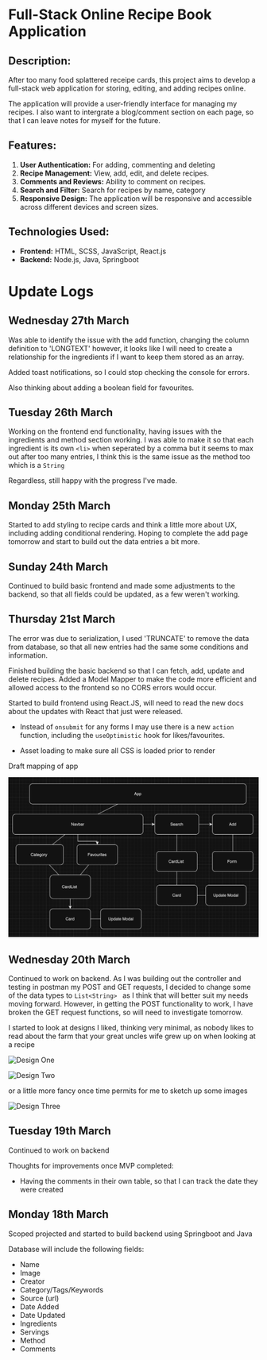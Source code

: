 # Full-Stack Online Recipe Book Application

## Description:

After too many food splattered receipe cards, this project aims to develop a full-stack web application for storing, editing, and adding recipes online.

The application will provide a user-friendly interface for managing my recipes. I also want to intergrate a blog/comment section on each page, so that I can leave notes for myself for the future.

## Features:

1. **User Authentication:** For adding, commenting and deleting
2. **Recipe Management:** View, add, edit, and delete recipes.
3. **Comments and Reviews:** Ability to comment on recipes.
4. **Search and Filter:** Search for recipes by name, category
5. **Responsive Design:** The application will be responsive and accessible across different devices and screen sizes.

## Technologies Used:

- **Frontend:** HTML, SCSS, JavaScript, React.js
- **Backend:** Node.js, Java, Springboot

# Update Logs

## Wednesday 27th March

Was able to identify the issue with the add function, changing the column definition to 'LONGTEXT' however, it looks like I will need to create a relationship for the ingredients if I want to keep them stored as an array.

Added toast notifications, so I could stop checking the console for errors.

Also thinking about adding a boolean field for favourites.

## Tuesday 26th March

Working on the frontend end functionality, having issues with the ingredients and method section working. I was able to make it so that each ingredient is its own `<li>` when seperated by a comma but it seems to max out after too many entries, I think this is the same issue as the method too which is a `String`

Regardless, still happy with the progress I've made.

## Monday 25th March

Started to add styling to recipe cards and think a little more about UX, including adding conditional rendering. Hoping to complete the add page tomorrow and start to build out the data entries a bit more.

## Sunday 24th March

Continued to build basic frontend and made some adjustments to the backend, so that all fields could be updated, as a few weren't working.

## Thursday 21st March

The error was due to serialization, I used 'TRUNCATE' to remove the data from database, so that all new entries had the same some conditions and information.

Finished building the basic backend so that I can fetch, add, update and delete recipes. Added a Model Mapper to make the code more efficient and allowed access to the frontend so no CORS errors would occur.

Started to build frontend using React.JS, will need to read the new docs about the updates with React that just were released.

- Instead of `onsubmit` for any forms I may use there is a new `action` function, including the `useOptimistic` hook for likes/favourites.

- Asset loading to make sure all CSS is loaded prior to render

Draft mapping of app

![Image Name](frontend/src/assets/Flowchart.png)

## Wednesday 20th March

Continued to work on backend. As I was building out the controller and testing in postman my POST and GET requests, I decided to change some of the data types to
`List<String> ` as I think that will better suit my needs moving forward. However, in getting the POST functionality to work, I have broken the GET request functions, so will need to investigate tomorrow.

I started to look at designs I liked, thinking very minimal, as nobody likes to read about the farm that your great uncles wife grew up on when looking at a recipe

![Design One](https://i.pinimg.com/564x/29/c3/a6/29c3a6f8dd1b7e2fa2c06221a8ba8222.jpg)

![Design Two](https://i.pinimg.com/564x/6b/7a/e9/6b7ae90b0d0570d019b64100b50f4e26.jpg)

or a little more fancy once time permits for me to sketch up some images

![Design Three](https://i.pinimg.com/564x/01/4c/da/014cdaa01183d1447a8f58942ccae04f.jpg)

## Tuesday 19th March

Continued to work on backend

Thoughts for improvements once MVP completed:

- Having the comments in their own table, so that I can track the date they were created

## Monday 18th March

Scoped projected and started to build backend using Springboot and Java

Database will include the following fields:

- Name
- Image
- Creator
- Category/Tags/Keywords
- Source (url)
- Date Added
- Date Updated
- Ingredients
- Servings
- Method
- Comments
